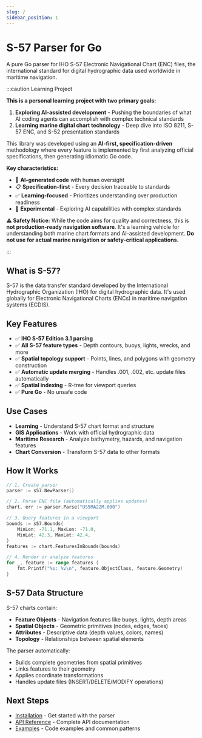 ```yaml
---
slug: /
sidebar_position: 1
---
```


# S-57 Parser for Go

A pure Go parser for IHO S-57 Electronic Navigational Chart (ENC) files, the international standard for digital hydrographic data used worldwide in maritime navigation.

:::caution Learning Project

**This is a personal learning project with two primary goals:**

1. **Exploring AI-assisted development** - Pushing the boundaries of what AI coding agents can accomplish with complex technical standards
2. **Learning marine digital chart technology** - Deep dive into ISO 8211, S-57 ENC, and S-52 presentation standards

This library was developed using an **AI-first, specification-driven** methodology where every feature is implemented by first analyzing official specifications, then generating idiomatic Go code.

**Key characteristics:**
- 🤖 **AI-generated code** with human oversight
- 📋 **Specification-first** - Every decision traceable to standards
- ✅ **Learning-focused** - Prioritizes understanding over production readiness
- 🧪 **Experimental** - Exploring AI capabilities with complex standards

**⚠️ Safety Notice:** While the code aims for quality and correctness, this is **not production-ready navigation software**. It's a learning vehicle for understanding both marine chart formats and AI-assisted development. **Do not use for actual marine navigation or safety-critical applications.**

:::

## What is S-57?

S-57 is the data transfer standard developed by the International Hydrographic Organization (IHO) for digital hydrographic data. It's used globally for Electronic Navigational Charts (ENCs) in maritime navigation systems (ECDIS).

## Key Features

- ✅ **IHO S-57 Edition 3.1 parsing**
- ✅ **All S-57 feature types** - Depth contours, buoys, lights, wrecks, and more
- ✅ **Spatial topology support** - Points, lines, and polygons with geometry construction
- ✅ **Automatic update merging** - Handles .001, .002, etc. update files automatically
- ✅ **Spatial indexing** - R-tree for viewport queries
- ✅ **Pure Go** - No unsafe code

## Use Cases

- **Learning** - Understand S-57 chart format and structure
- **GIS Applications** - Work with official hydrographic data
- **Maritime Research** - Analyze bathymetry, hazards, and navigation features
- **Chart Conversion** - Transform S-57 data to other formats

## How It Works

```go
// 1. Create parser
parser := s57.NewParser()

// 2. Parse ENC file (automatically applies updates)
chart, err := parser.Parse("US5MA22M.000")

// 3. Query features in a viewport
bounds := s57.Bounds{
    MinLon: -71.1, MaxLon: -71.0,
    MinLat: 42.3, MaxLat: 42.4,
}
features := chart.FeaturesInBounds(bounds)

// 4. Render or analyze features
for _, feature := range features {
    fmt.Printf("%s: %v\n", feature.ObjectClass, feature.Geometry)
}
```

## S-57 Data Structure

S-57 charts contain:

- **Feature Objects** - Navigation features like buoys, lights, depth areas
- **Spatial Objects** - Geometric primitives (nodes, edges, faces)
- **Attributes** - Descriptive data (depth values, colors, names)
- **Topology** - Relationships between spatial elements

The parser automatically:
- Builds complete geometries from spatial primitives
- Links features to their geometry
- Applies coordinate transformations
- Handles update files (INSERT/DELETE/MODIFY operations)

## Next Steps

- [Installation](installation.md) - Get started with the parser
- [API Reference](api-reference.md) - Complete API documentation
- [Examples](examples.md) - Code examples and common patterns
